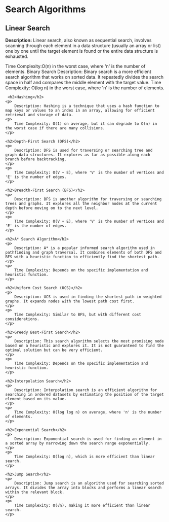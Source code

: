 <h1>Search Algorithms</h1>
<h2>Linear Search</h2>
    <p>
        <strong>Description:</strong> Linear search, also known as sequential search, involves scanning through each element in a data structure (usually an array or list) one by one until the target element is found or the entire data structure is exhausted.
    </p>
    <p>
       Time Complexity:O(n) in the worst case, where 'n' is the number of elements.
      Binary Search
         Description: Binary search is a more efficient search algorithm that works on sorted data. It repeatedly divides the search space in half and compares the middle element with the target value.
      Time Complexity: O(log n) in the worst case, where 'n' is the number of elements.
    </p>
        
     <h2>Hashing</h2>
    <p>
        Description: Hashing is a technique that uses a hash function to map keys or values to an index in an array, allowing for efficient retrieval and storage of data.
    <p>
        Time Complexity: O(1) on average, but it can degrade to O(n) in the worst case if there are many collisions.
    </p>

    <h2>Depth-First Search (DFS)</h2>
    <p>
        Description: DFS is used for traversing or searching tree and graph data structures. It explores as far as possible along each branch before backtracking.
    </p>
    <p>
        Time Complexity: O(V + E), where 'V' is the number of vertices and 'E' is the number of edges.
    </p>

    <h2>Breadth-First Search (BFS)</h2>
    <p>
        Description: BFS is another algorithm for traversing or searching trees and graphs. It explores all the neighbor nodes at the current depth before moving on to the next level.
    </p>
    <p>
        Time Complexity: O(V + E), where 'V' is the number of vertices and 'E' is the number of edges.
    </p>

    <h2>A* Search Algorithm</h2>
    <p>
        Description: A* is a popular informed search algorithm used in pathfinding and graph traversal. It combines elements of both DFS and BFS with a heuristic function to efficiently find the shortest path.
    </p>
    <p>
        Time Complexity: Depends on the specific implementation and heuristic function.
    </p>

    <h2>Uniform Cost Search (UCS)</h2>
    <p>
        Description: UCS is used in finding the shortest path in weighted graphs. It expands nodes with the lowest path cost first.
    </p>
    <p>
        Time Complexity: Similar to BFS, but with different cost considerations.
    </p>

    <h2>Greedy Best-First Search</h2>
    <p>
        Description: This search algorithm selects the most promising node based on a heuristic and explores it. It is not guaranteed to find the optimal solution but can be very efficient.
    </p>
    <p>
        Time Complexity: Depends on the specific implementation and heuristic function.
    </p>

    <h2>Interpolation Search</h2>
    <p>
        Description: Interpolation search is an efficient algorithm for searching in ordered datasets by estimating the position of the target element based on its value.
    </p>
    <p>
        Time Complexity: O(log log n) on average, where 'n' is the number of elements.
    </p>

    <h2>Exponential Search</h2>
    <p>
        Description: Exponential search is used for finding an element in a sorted array by narrowing down the search range exponentially.
    </p>
    <p>
        Time Complexity: O(log n), which is more efficient than linear search.
    </p>

    <h2>Jump Search</h2>
    <p>
        Description: Jump search is an algorithm used for searching sorted arrays. It divides the array into blocks and performs a linear search within the relevant block.
    </p>
    <p>
        Time Complexity: O(√n), making it more efficient than linear search.
    </p>

